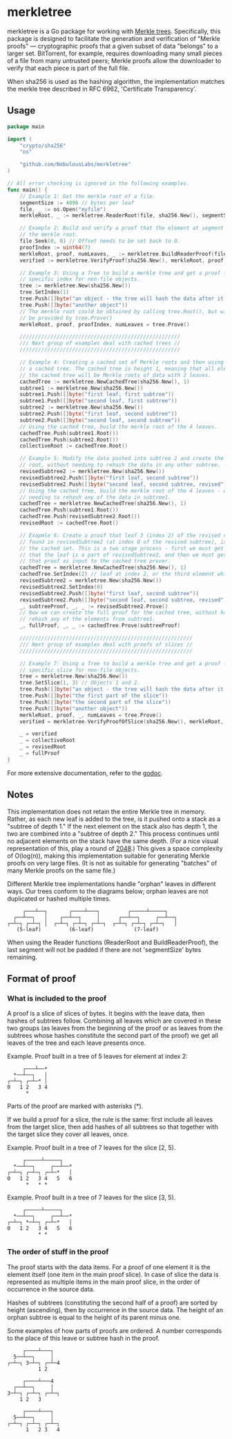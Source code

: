 # merkletree

merkletree is a Go package for working with [Merkle
trees](http://en.wikipedia.org/wiki/Merkle_tree). Specifically, this package is
designed to facilitate the generation and verification of "Merkle proofs" —
cryptographic proofs that a given subset of data "belongs" to a larger set.
BitTorrent, for example, requires downloading many small pieces of a file from
many untrusted peers; Merkle proofs allow the downloader to verify that each
piece is part of the full file.

When sha256 is used as the hashing algorithm, the implementation matches the
merkle tree described in RFC 6962, 'Certificate Transparency'.

## Usage

```go
package main

import (
    "crypto/sha256"
    "os"

    "github.com/NebulousLabs/merkletree"
)

// All error checking is ignored in the following examples.
func main() {
	// Example 1: Get the merkle root of a file.
	segmentSize := 4096 // bytes per leaf
	file, _ := os.Open("myfile")
	merkleRoot, _ := merkletree.ReaderRoot(file, sha256.New(), segmentSize)

	// Example 2: Build and verify a proof that the element at segment 7 is in
	// the merkle root.
	file.Seek(0, 0) // Offset needs to be set back to 0.
	proofIndex := uint64(7)
	merkleRoot, proof, numLeaves, _ := merkletree.BuildReaderProof(file, sha256.New(), segmentSize, proofIndex)
	verified := merkletree.VerifyProof(sha256.New(), merkleRoot, proof, proofIndex, numLeaves)

	// Example 3: Using a Tree to build a merkle tree and get a proof for a
	// specific index for non-file objects.
	tree := merkletree.New(sha256.New())
	tree.SetIndex(1)
	tree.Push([]byte("an object - the tree will hash the data after it is pushed"))
	tree.Push([]byte("another object"))
	// The merkle root could be obtained by calling tree.Root(), but will also
	// be provided by tree.Prove()
	merkleRoot, proof, proofIndex, numLeaves = tree.Prove()

	////////////////////////////////////////////////////
	/// Next group of examples deal with cached trees //
	////////////////////////////////////////////////////

	// Example 4: Creating a cached set of Merkle roots and then using them in
	// a cached tree. The cached tree is height 1, meaning that all elements of
	// the cached tree will be Merkle roots of data with 2 leaves.
	cachedTree := merkletree.NewCachedTree(sha256.New(), 1)
	subtree1 := merkletree.New(sha256.New())
	subtree1.Push([]byte("first leaf, first subtree"))
	subtree1.Push([]byte("second leaf, first subtree"))
	subtree2 := merkletree.New(sha256.New())
	subtree2.Push([]byte("first leaf, second subtree"))
	subtree2.Push([]byte("second leaf, second subtree"))
	// Using the cached tree, build the merkle root of the 4 leaves.
	cachedTree.Push(subtree1.Root())
	cachedTree.Push(subtree2.Root())
	collectiveRoot := cachedTree.Root()

	// Example 5: Modify the data pushed into subtree 2 and create the Merkle
	// root, without needing to rehash the data in any other subtree.
	revisedSubtree2 := merkletree.New(sha256.New())
	revisedSubtree2.Push([]byte("first leaf, second subtree"))
	revisedSubtree2.Push([]byte("second leaf, second subtree, revised"))
	// Using the cached tree, build the merkle root of the 4 leaves - without
	// needing to rehash any of the data in subtree1.
	cachedTree = merkletree.NewCachedTree(sha256.New(), 1)
	cachedTree.Push(subtree1.Root())
	cachedTree.Push(revisedSubtree2.Root())
	revisedRoot := cachedTree.Root()

	// Exapmle 6: Create a proof that leaf 3 (index 2) of the revised root,
	// found in revisedSubtree2 (at index 0 of the revised subtree), is a part of
	// the cached set. This is a two stage process - first we must get a proof
	// that the leaf is a part of revisedSubtree2, and then we must get provide
	// that proof as input to the cached tree prover.
	cachedTree = merkletree.NewCachedTree(sha256.New(), 1)
	cachedTree.SetIndex(2) // leaf at index 2, or the third element which gets inserted.
	revisedSubtree2 = merkletree.New(sha256.New())
	revisedSubtree2.SetIndex(0)
	revisedSubtree2.Push([]byte("first leaf, second subtree"))
	revisedSubtree2.Push([]byte("second leaf, second subtree, revised"))
	_, subtreeProof, _, _ := revisedSubtree2.Prove()
	// Now we can create the full proof for the cached tree, without having to
	// rehash any of the elements from subtree1.
	_, fullProof, _, _ := cachedTree.Prove(subtreeProof)

	////////////////////////////////////////////////////////
	/// Next group of examples deal with proofs of slices //
	////////////////////////////////////////////////////////

	// Example 7: Using a Tree to build a merkle tree and get a proof for a
	// specific slice for non-file objects.
	tree = merkletree.New(sha256.New())
	tree.SetSlice(1, 3) // Objects 1 and 2.
	tree.Push([]byte("an object - the tree will hash the data after it is pushed"))
	tree.Push([]byte("the first part of the slice"))
	tree.Push([]byte("the second part of the slice"))
	tree.Push([]byte("another object"))
	merkleRoot, proof, _, numLeaves = tree.Prove()
	verified = merkletree.VerifyProofOfSlice(sha256.New(), merkleRoot, proof, 1, 3, numLeaves)

	_ = verified
	_ = collectiveRoot
	_ = revisedRoot
	_ = fullProof
}
```

For more extensive documentation, refer to the
[godoc](http://godoc.org/github.com/NebulousLabs/merkletree).

## Notes

This implementation does not retain the entire Merkle tree in memory. Rather,
as each new leaf is added to the tree, is it pushed onto a stack as a "subtree
of depth 1." If the next element on the stack also has depth 1, the two are
combined into a "subtree of depth 2." This process continues until no adjacent
elements on the stack have the same depth. (For a nice visual representation of
this, play a round of [2048](http://gabrielecirulli.github.io/2048).) This
gives a space complexity of O(log(n)), making this implementation suitable for
generating Merkle proofs on very large files. (It is not as suitable for
generating "batches" of many Merkle proofs on the same file.)

Different Merkle tree implementations handle "orphan" leaves in different ways.
Our trees conform to the diagrams below; orphan leaves are not duplicated or
hashed multiple times.
```
     ┌───┴──┐       ┌────┴───┐         ┌─────┴─────┐
  ┌──┴──┐   │    ┌──┴──┐     │      ┌──┴──┐     ┌──┴──┐
┌─┴─┐ ┌─┴─┐ │  ┌─┴─┐ ┌─┴─┐ ┌─┴─┐  ┌─┴─┐ ┌─┴─┐ ┌─┴─┐   │
   (5-leaf)         (6-leaf)             (7-leaf)
```

When using the Reader functions (ReaderRoot and BuildReaderProof), the last
segment will not be padded if there are not 'segmentSize' bytes remaining.

## Format of proof

### What is included to the proof

A proof is a slice of slices of bytes. It begins with the leave data,
then hashes of subtrees follow. Combining all leaves which are covered in
these two groups (as leaves from the beginning of the proof or as leaves
from the subtrees whose hashes constitute the second part of the proof)
we get all leaves of the tree and each leave presents once.

Example. Proof built in a tree of 5 leaves for element at index 2:

```
     ┌───┴──*
  *──┴──┐   │
┌─┴─┐ ┌─┴─* │
0   1 2   3 4
      *
```

Parts of the proof are marked with asterisks (*).

If we build a proof for a slice, the rule is the same: first include all
leaves from the target slice, then add hashes of all subtrees so that
together with the target slice they cover all leaves, once.

Example. Proof built in a tree of 7 leaves for the slice [2, 5).

```
     ┌─────┴─────┐
  *──┴──┐     ┌──┴──*
┌─┴─┐ ┌─┴─┐ ┌─┴─*   │
0   1 2   3 4   5   6
      *   * *
```

Example. Proof built in a tree of 7 leaves for the slice [3, 5).

```
     ┌─────┴─────┐
  *──┴──┐     ┌──┴──*
┌─┴─┐ *─┴─┐ ┌─┴─*   │
0   1 2   3 4   5   6
          * *
```

### The order of stuff in the proof

The proof starts with the data items. For a proof of one element
it is the element itself (one item in the main proof slice).
In case of slice the data is represented as multiple items in the main
proof slice, in the order of occurrence in the source data.

Hashes of subtrees (constituting the second half of a proof) are sorted
by height (ascending), then by occurrence in the source data. The height
of an orphan subtree is equal to the height of its parent minus one.

Some examples of how parts of proofs are ordered. A number corresponds
to the place of this leave or subtree hash in the proof.

```
     ┌────┴───┐
  5──┴──┐     │
┌─┴─┐ 3─┴─┐ ┌─┴─4
          1 2
```

```
     ┌────┴───4
  ┌──┴──┐     │
3─┴─┐ ┌─┴─┐ ┌─┴─┐
    1 2   3
```

```
     ┌────┴───┐
  5──┴──┐     │
┌─┴─┐ ┌─┴─┐ ┌─┴─┐
      1   2 3   4
```
